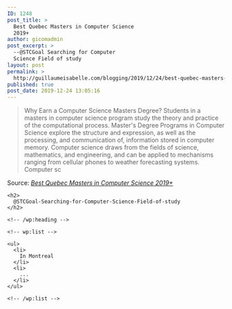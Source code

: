 ```yaml
---
ID: 1248
post_title: >
  Best Quebec Masters in Computer Science
  2019+
author: gicomadmin
post_excerpt: >
  --@STCGoal Searching for Computer
  Science Field of study
layout: post
permalink: >
  http://guillaumeisabelle.com/blogging/2019/12/24/best-quebec-masters-in-computer-science-2019/
published: true
post_date: 2019-12-24 13:05:16
---
```

> Why Earn a Computer Science Masters Degree? Students in a masters in computer science program study the theory and practice of the computational process. Master's Degree Programs in Computer Science explore the structure and expression, as well as the processing, and communication of, information stored in computer memory. Computer science draws from the fields of science, mathematics, and engineering, and can be applied to mechanisms ranging from cellular phones to weather forecasting systems. Computer sc

Source: *[Best Quebec Masters in Computer Science 2019+][1]*

<!-- wp:more -->

<!--more-->

<!-- /wp:more -->

<!-- wp:group -->

<div class="wp-block-group" id="@STCGoal-Searching-for-Computer-Science-Field-of-study">
  <div class="wp-block-group__inner-container">
    <!-- wp:heading -->
    
    <h2>
      @STCGoal-Searching-for-Computer-Science-Field-of-study
    </h2>
    
    <!-- /wp:heading -->
    
    <!-- wp:list -->
    
    <ul>
      <li>
        In Montreal
      </li>
      <li>
        ...
      </li>
    </ul>
    
    <!-- /wp:list -->
  </div>
</div>

<!-- /wp:group -->

 [1]: https://www.gradschools.com/masters/computer-science?in=quebec